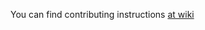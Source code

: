 You can find contributing instructions [at wiki](https://github.com/MrBartusek/ReplacementBot/wiki/👥-How-to-Contribute)